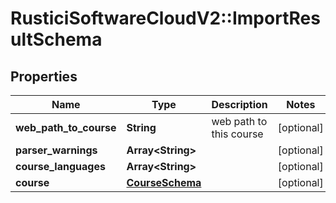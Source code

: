 # RusticiSoftwareCloudV2::ImportResultSchema

## Properties
Name | Type | Description | Notes
------------ | ------------- | ------------- | -------------
**web_path_to_course** | **String** | web path to this course | [optional] 
**parser_warnings** | **Array&lt;String&gt;** |  | [optional] 
**course_languages** | **Array&lt;String&gt;** |  | [optional] 
**course** | [**CourseSchema**](CourseSchema.md) |  | [optional] 


